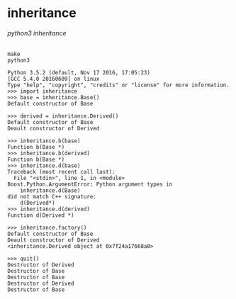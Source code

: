 # inheritance

###### python3 inheritance

	make
    python3

    Python 3.5.2 (default, Nov 17 2016, 17:05:23)
    [GCC 5.4.0 20160609] on linux
    Type "help", "copyright", "credits" or "license" for more information.
    >>> import inheritance
    >>> base = inheritance.Base()
    Default constructor of Base

    >>> derived = inheritance.Derived()
    Default constructor of Base
    Deault constructor of Derived

    >>> inheritance.b(base)
    Function b(Base *)
    >>> inheritance.b(derived)
    Function b(Base *)
    >>> inheritance.d(base)
    Traceback (most recent call last):
      File "<stdin>", line 1, in <module>
    Boost.Python.ArgumentError: Python argument types in
        inheritance.d(Base)
    did not match C++ signature:
        d(Derived*)
    >>> inheritance.d(derived)
    Function d(Derived *)

    >>> inheritance.factory()
    Default constructor of Base
    Deault constructor of Derived
    <inheritance.Derived object at 0x7f24a17668a0>

    >>> quit()
    Destructor of Derived
    Destructor of Base
    Destructor of Base
    Destructor of Derived
    Destructor of Base

